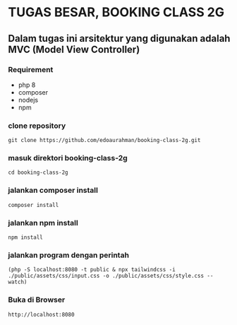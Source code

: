 # TUGAS BESAR, BOOKING CLASS 2G

## Dalam tugas ini arsitektur yang digunakan adalah MVC (Model View Controller)

### Requirement
- php 8
- composer
- nodejs
- npm

### clone repository
``` 
git clone https://github.com/edoaurahman/booking-class-2g.git
```

### masuk direktori booking-class-2g
``` 
cd booking-class-2g 
```

### jalankan composer install
```
composer install 
```

### jalankan npm install
```
npm install 
```

### jalankan program dengan perintah
```
(php -S localhost:8080 -t public & npx tailwindcss -i ./public/assets/css/input.css -o ./public/assets/css/style.css --watch)
```

### Buka di Browser
```
http://localhost:8080
```